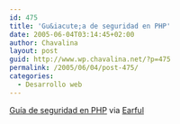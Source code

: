 ```yaml
---
id: 475
title: 'Gu&iacute;a de seguridad en PHP'
date: 2005-06-04T03:14:45+02:00
author: Chavalina
layout: post
guid: http://www.wp.chavalina.net/?p=475
permalink: /2005/06/04/post-475/
categories:
  - Desarrollo web
---
```

<a href="http://phpsec.org/projects/guide/" target="_blank">Gu&iacute;a de seguridad en PHP</a> via <a href="http://earful.bitako.com/microdosis/257" target="_blank">Earful</a>